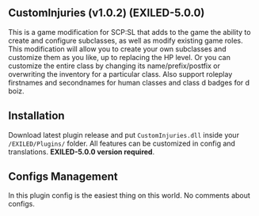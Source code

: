 ## CustomInjuries (v1.0.2) (EXILED-5.0.0)
This is a game modification for SCP:SL that adds to the game the ability to create and configure subclasses, as well as modify existing game roles. This modification will allow you to create your own subclasses and customize them as you like, up to replacing the HP level. Or you can customize the entire class by changing its name/prefix/postfix or overwriting the inventory for a particular class. Also support roleplay firstnames and secondnames for human classes and class d badges for d boiz.

## Installation
Download latest plugin release and put ``CustomInjuries.dll`` inside your ``/EXILED/Plugins/`` folder. All features can be customized in config and translations. __EXILED-5.0.0 version required__.

## Configs Management
In this plugin config is the easiest thing on this world. No comments about configs.
